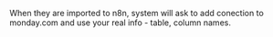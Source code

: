 When they are imported to n8n, system will ask to add conection to monday.com and use your real info - table, column names.
